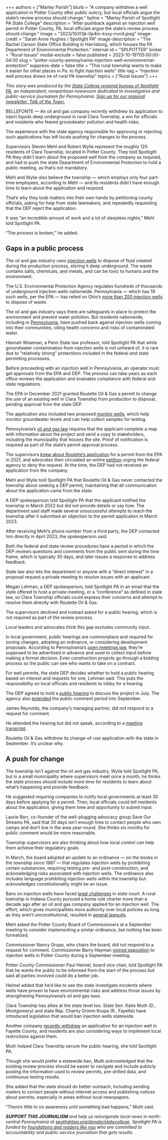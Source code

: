 +++
authors = ["Marley Parish"]
blurb = "A company withdrew a well application in Potter County after public outcry, but local officials argue the state’s review process should change."
byline = "Marley Parish of Spotlight PA State College"
description = "After pushback against an injection well permit in Potter County, PA, local officials argue the state’s review process should change."
image = "2023/10/01jk-0p4m-kxxy-nvn4.jpeg"
image-credit = "Sarah Anne Hughes / Spotlight PA"
image-description = "The Rachel Carson State Office Building in Harrisburg, which houses the PA Department of Environmental Protection."
internal-id = "SPLPOTTER"
kicker = "Rural Issues"
modal-exclude = false
published = 2023-10-19T05:00:00-04:00
slug = "potter-county-pennsylvania-injection-well-environmental-protection"
suppress-date = false
title = "This rural township wants to make it easier for other places in Pa. to fight injection wells"
title-tag = "Injection well process draws ire of rural PA township"
topics = ["Rural Issues"]
+++

<em>This story was produced by the </em><a href="https://www.spotlightpa.org/statecollege"><em>State College regional bureau of Spotlight PA</em></a><em>, an independent, nonpartisan newsroom dedicated to investigative and public-service journalism for Pennsylvania. </em><a href="https://www.spotlightpa.org/newsletters/talkofthetown"><em>Sign up for our regional newsletter, Talk of the Town.</em></a>

BELLEFONTE — An oil and gas company recently withdrew its application to inject liquids deep underground in rural Clara Township, a win for officials and residents who feared groundwater pollution and health risks.

The experience with the state agency responsible for approving or rejecting such applications has left locals pushing for changes to the process.

Supervisors Steven Mehl and Robert Wylie represent the roughly 120 residents of Clara Township, located in Potter County. They told Spotlight PA they didn’t learn about the proposed well from the company as required, and had to push the state Department of Environmental Protection to hold a public meeting, as that’s not mandatory.

Mehl and Wylie also believe the township — which employs only four part-time employees, according to Mehl — and its residents didn’t have enough time to learn about the application and respond.

That’s why they took matters into their own hands by petitioning county officials, asking for help from state lawmakers, and repeatedly requesting that the DEP reject the application.

It was “an incredible amount of work and a lot of sleepless nights,” Mehl told Spotlight PA.

“The process is broken,” he added.

<script src="https://www.spotlightpa.org/embed.js" async></script><div data-spl-embed-version="1" data-spl-src="https://www.spotlightpa.org/embeds/newsletter/?cta=Sign%20up%20for%20our%20new%20regional%20newsletter%2C%20%3Cb%3ETalk%20of%20the%20Town%3C%2Fb%3E%2C%20and%20get%20all%20the%20news%20and%20notes%20from%20State%20College%20and%20north-central%20PA.&button=Sign%20Up%20Now&preselect=state_college&eyebrow=DON'T%20MISS%20A%20BEAT"></div>

## Gaps in a public process

The oil and gas industry uses <a href="https://marcelluscoalition.org/wp-content/uploads/2020/06/07-29-2015_UIC-Well-Fact-Sheet_MSC.pdf">injection wells</a> to dispose of fluid created during the production process, storing it deep underground. The waste contains salts, chemicals, and metals, and can be toxic to humans and the environment.

The U.S. Environmental Protection Agency regulates hundreds of thousands of underground injection wells nationwide. Pennsylvania — which has 19 such wells, per the EPA — has relied on Ohio’s <a href="https://epa.ohio.gov/divisions-and-offices/drinking-and-ground-waters/source-water-protection-and-underground-injection-control-(uic)/uic">more than 200 injection wells</a> to dispose of waste.

The oil and gas industry says there are safeguards in place to protect the environment and prevent water pollution. But residents nationwide, including in <a href="https://insideclimatenews.org/news/10102023/plum-borough-opposes-15th-injection-well-pennsylvania/">Pennsylvania</a>, have pushed back against injection wells coming into their communities, citing health concerns and risks of contaminated water.

Hannah Wiseman, a Penn State law professor, told Spotlight PA that while groundwater contamination from injection wells is not unheard of, it is rare due to “relatively strong” protections included in the federal and state permitting processes.

Before proceeding with an injection well in Pennsylvania, an operator must get approvals from the EPA and DEP. The process can take years as each office reviews the application and evaluates compliance with federal and state regulations.

The EPA in December 2021 granted Roulette Oil &amp; Gas a permit to change the use of an existing well in Clara Township from production to disposal, pending approval from the state DEP.

The application also included two proposed <a href="https://www.epa.gov/sites/default/files/2020-12/documents/permit_application_with_attachments_digitalversion_rev3.pdf">monitor wells</a>, which help monitor groundwater levels and can help collect samples for testing.

Pennsylvania’s <a href="https://www.legis.state.pa.us/WU01/LI/LI/CT/HTM/58/58.HTM">oil and gas law</a> requires that the applicant complete a map with information about the project and send a copy to stakeholders, including the municipality that houses the site. Proof of notification is required as part of the state’s permit approval process.

The supervisors <a href="https://publicherald.org/stopping-radioactive-water-officials-want-to-ban-oil-gas-injection-wells-at-pennsylvania-headwaters-to-block-epa-permit/">knew about Roulette’s application</a> for a permit from the EPA in 2021, and advocates then circulated an online <a href="https://www.change.org/p/rowsey-kevin-epa-gov-tell-the-epa-to-deny-the-class-ii-d-underground-injection-well-permit?recruiter=3015829&amp;utm_source=share_petition&amp;utm_medium=facebook&amp;utm_campaign=share_petition&amp;utm_term=G%3ESearch%3ESAP%3EUS%3ENonBrand%3EAll-Match-Types&amp;recruited_by_id=ab00d4d0-bb7c-49b0-9ed1-b1b005b02a19&amp;utm_content=fht-27627477-en-us%3A2">petition</a> urging the federal agency to deny the request. At the time, the DEP had not received an application from the company.

Mehl and Wylie told Spotlight PA that Roulette Oil &amp; Gas never contacted the township about seeking a DEP permit, maintaining that all communication about the application came from the state.

A DEP spokesperson told Spotlight PA that the applicant notified the township in March 2022 but did not provide details or say how. The department said staff made several unsuccessful attempts to reach the township after it submitted an objection to the permit application in March 2023.

After receiving Mehl’s phone number from a third party, the DEP contacted him directly in April 2023, the spokesperson said.

Both the federal and state review procedures have a period in which the DEP reviews questions and comments from the public sent during the time frame, which is typically 30 days, and later issues a response to address feedback.

State law also lets the department or anyone with a “direct interest” in a proposal request a private meeting to resolve issues with an applicant.

Megan Lehman, a DEP spokesperson, told Spotlight PA in an email that the state offered to host a private meeting, or a “conference” as defined in state law, so Clara Township officials could express their concerns and attempt to resolve them directly with Roulette Oil &amp; Gas.

The supervisors declined and instead asked for a public hearing, which is not required as part of the review process.

Local leaders and advocates think this gap excludes community input.

In local government, public hearings are commonplace and required for zoning changes, adopting an ordinance, or considering development proposals. According to Pennsylvania’s <a href="https://www.openrecords.pa.gov/SunshineAct.cfm#:~:text=The%20Pennsylvania%20Sunshine%20Act%2C%2065,agency%20takes%20that%20official%20action.">open meetings law</a>, they’re supposed to be advertised in advance and used to collect input before making a formal decision. Even construction projects go through a bidding process so the public can see who wants to take on a contract.

For well permits, the state DEP decides whether to hold a public hearing based on interest and requests for one, Lehman said. This puts the responsibility on local officials and residents to lobby for a hearing.

The DEP agreed to hold a <a href="https://www.media.pa.gov/pages/DEP_details.aspx?newsid=1785">public hearing</a> to discuss the project in July. The agency also <a href="https://www.bradfordera.com/news/local/dep-extends-comment-period-for-clara-field-20-conversion-application/article_627d403e-386f-11ee-804e-5b6954e86a56.html">extended</a> the public comment period into September.

James Reynolds, the company’s managing partner, did not respond to a request for comment.

He attended the hearing but did not speak, according to a <a href="https://files.dep.state.pa.us/OilGas/BOGM/BOGMPortalFiles/Underground%20Injection%20Wells/Roulette/Roulette_Hearing_Transcript_7-25-23.pdf">meeting transcript</a>.

Roulette Oil &amp; Gas withdrew its change-of-use application with the state in September. It’s unclear why.

<script src="https://www.spotlightpa.org/embed.js" async></script><div data-spl-embed-version="1" data-spl-src="https://www.spotlightpa.org/embeds/donate/"></div>

## A push for change

The township isn’t against the oil and gas industry, Wylie told Spotlight PA, but in a small municipality where supervisors meet once a month, he thinks the state process should include more time for residents to learn about what’s happening and provide feedback.

He suggested requiring companies to notify local governments at least 30 days before applying for a permit. Then, local officials could tell residents about the application, giving them time and opportunity to submit input.

Laurie Barr, co-founder of the well-plugging advocacy group Save Our Streams PA, said that 30 days isn’t enough time to contact people who own camps and don’t live in the area year-round. She thinks six months for public comment would be more reasonable.

Township supervisors are also thinking about how local control can help them achieve their regulatory goals.

In March, the board adopted an update to an ordinance — on the books in the township since 1987 — that regulates injection wells by prohibiting certain substances, requiring testing pre- and post-construction, and acknowledging risks associated with injection wells. The ordinance also includes language prohibiting injection wells within the township but acknowledges constitutionality might be an issue.

Bans on injection wells have faced <a href="https://newrepublic.com/article/167163/grant-township-fracking-home-rule">legal challenges</a> in state court. A rural township in Indiana County pursued a home rule charter more than a decade ago after an oil and gas company applied for an injection well. The effort, which gives municipalities more authority over local policies as long as they aren’t unconstitutional, resulted in <a href="https://insideclimatenews.org/news/13062023/pennsylvania-fracking-wastewater-injection-wells/">several lawsuits</a>.

Mehl asked the Potter County Board of Commissioners at a September meeting to consider implementing a similar ordinance, but nothing has been formalized.

Commissioner Nancy Grupp, who chairs the board, did not respond to a request for comment. Commissioner Barry Hayman <a href="https://www.tiogapublishing.com/potter_leader_enterprise/news/local/with-injection-well-application-pulled-supervisor-seeks-county-wide-prohibition/article_797585da-5c73-11ee-a1d2-77998152f959.html">voiced opposition</a> to injection wells in Potter County during a September meeting.

Potter County Commissioner Paul Heimel, board vice chair, told Spotlight PA that he wants the public to be informed from the start of the process but said all parties involved could do a better job.

Heimel added that he’d like to see the state investigate incidents where wells have proven to have environmental risks and address those issues by strengthening Pennsylvania’s oil and gas laws.

Clara Township has allies at the state level too. State Sen. Katie Muth (D., Montgomery) and state Rep. Charity Grimm Krupa (R., Fayette) have introduced legislation that would ban injection wells statewide.

Another company <a href="https://www.alleghenyfront.org/pennsylvania-fayette-county-injection-well-frack-waste/">recently withdrew</a> an application for an injection well in Fayette County, and residents are also considering ways to implement local restrictions against them.

Muth helped Clara Township secure the public hearing, she told Spotlight PA.

Though she would prefer a statewide ban, Muth acknowledged that the existing review process should be easier to navigate and include publicly posting the information used to review permits, pre-drilled data, and continuous testing results.

She added that the state should do better outreach, including sending mailers to contact people without internet access and publishing notices about permits, especially in areas without local newspapers.

“There’s little to no awareness until something bad happens,” Muth said.

<strong><em>SUPPORT THIS JOURNALISM </em></strong><em>and help us reinvigorate local news in north-central Pennsylvania at </em><a href="https://www.spotlightpa.org/donate/statecollege"><em>spotlightpa.org/donate/statecollege</em></a><em>. Spotlight PA is funded by </em><a href="https://www.spotlightpa.org/support"><em>foundations and readers like you</em></a><em> who are committed to accountability and public-service journalism that gets results.</em>

